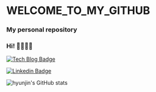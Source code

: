 # WELCOME_TO_MY_GITHUB
### My personal repository

### Hi! 🖐🏻🖐🏻

[![Tech Blog Badge](http://img.shields.io/badge/-Tech%20blog-black?style=flat-square&logo=github&link)](https://steadily-hyunjin.tistory.com/)
	
[![Linkedin Badge](https://img.shields.io/badge/-LinkedIn-blue?style=flat-square&logo=Linkedin&logoColor=white&link=https://www.linkedin.com/in/seong-yun-byeon-8183a8113/)](https://linktr.ee/HYUNJINLEE)


![hyunjin's GitHub stats](https://github-readme-stats.vercel.app/api?username=2hyunjinn&show_icons=true&theme=radical)
